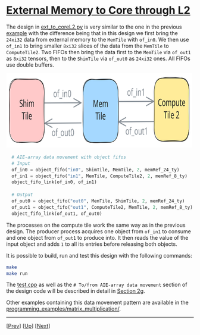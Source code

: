 <!---//===- README.md ---------------------------------------*- Markdown -*-===//
//
// This file is licensed under the Apache License v2.0 with LLVM Exceptions.
// See https://llvm.org/LICENSE.txt for license information.
// SPDX-License-Identifier: Apache-2.0 WITH LLVM-exception
//
// Copyright (C) 2024, Advanced Micro Devices, Inc.
// 
//===----------------------------------------------------------------------===//-->

# <ins>External Memory to Core through L2</ins>

The design in [ext_to_coreL2.py](./ext_to_core.py) is very similar to the one in the previous [example](../02_external_mem_to_core/) with the difference being that in this design we first bring the `24xi32` data from external memory to the `MemTile` with `of_in0`. We then use `of_in1` to bring smaller `8xi32` slices of the data from the `MemTile` to `ComputeTile2`. Two FIFOs then bring the data first to the `MemTile` via `of_out1` as `8xi32` tensors, then to the `ShimTile` via `of_out0` as `24xi32` ones. All FIFOs use double buffers.

<img src="../../../assets/ExtMemToCoreL2.svg" height=200 width="500">

```python
  # AIE-array data movement with object fifos
  # Input
  of_in0 = object_fifo("in0", ShimTile, MemTile, 2, memRef_24_ty)
  of_in1 = object_fifo("in1", MemTile, ComputeTile2, 2, memRef_8_ty)
  object_fifo_link(of_in0, of_in1)

  # Output
  of_out0 = object_fifo("out0", MemTile, ShimTile, 2, memRef_24_ty)
  of_out1 = object_fifo("out1", ComputeTile2, MemTile, 2, memRef_8_ty)
  object_fifo_link(of_out1, of_out0)
```

The processes on the compute tile work the same way as in the previous design. The producer process acquires one object from `of_in1` to consume and one object from `of_out1` to produce into. It then reads the value of the input object and adds `1` to all its entries before releasing both objects.

It is possible to build, run and test this design with the following commands:
```bash
make
make run
```
The [test.cpp](./test.cpp) as well as the `# To/from AIE-array data movement` section of the design code will be described in detail in [Section 2g](../../section-2g/).

Other examples containing this data movement pattern are available in the [programming_examples/matrix_multiplication/](../../../../programming_examples/basic/matrix_multiplication/).

-----
[[Prev](../02_external_mem_to_core/)] [[Up](..)] [[Next](../04_distribute_L2/)]
